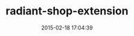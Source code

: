 ---
layout: post
title:  "radiant-shop-extension"
repo:   "squaretalent/radiant-shop-extension"
date:   2015-02-18 17:04:39
gemurl: http://github.com/squaretalent/radiant-shop-extension
---